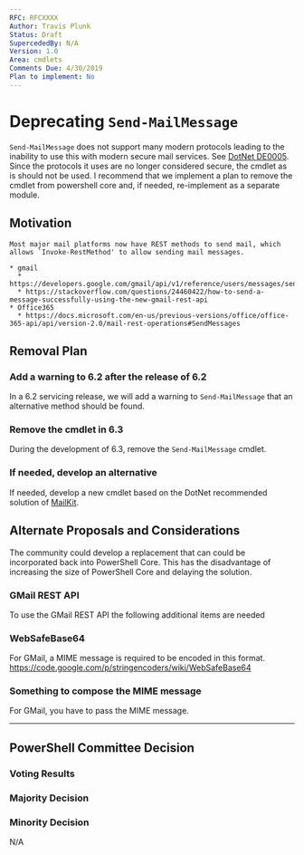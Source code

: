 ```yaml
---
RFC: RFCXXXX
Author: Travis Plunk
Status: Draft
SupercededBy: N/A
Version: 1.0
Area: cmdlets
Comments Due: 4/30/2019
Plan to implement: No
---
```


# Deprecating `Send-MailMessage`

`Send-MailMessage` does not support many modern protocols leading to the inability to use this with modern secure mail services.
See [DotNet DE0005](https://github.com/dotnet/platform-compat/blob/master/docs/DE0005.md).
Since the protocols it uses are no longer considered secure, the cmdlet as is should not be used.
I recommend that we implement a plan to remove the cmdlet from powershell core and, if needed,
re-implement as a separate module.

## Motivation

    Most major mail platforms now have REST methods to send mail, which allows `Invoke-RestMethod' to allow sending mail messages.

    * gmail
      * https://developers.google.com/gmail/api/v1/reference/users/messages/send
      * https://stackoverflow.com/questions/24460422/how-to-send-a-message-successfully-using-the-new-gmail-rest-api
    * Office365
      * https://docs.microsoft.com/en-us/previous-versions/office/office-365-api/api/version-2.0/mail-rest-operations#SendMessages

## Removal Plan

### Add a warning to 6.2 after the release of 6.2

In a 6.2 servicing release, we will add a warning to `Send-MailMessage` that an alternative method should be found.

### Remove the cmdlet in 6.3

During the development of 6.3, remove the `Send-MailMessage` cmdlet.

### If needed, develop an alternative

If needed, develop a new cmdlet based on the DotNet recommended solution of [MailKit](https://github.com/jstedfast/MailKit).

## Alternate Proposals and Considerations

The community could develop a replacement that can could be incorporated back into PowerShell Core.
This has the disadvantage of increasing the size of PowerShell Core and delaying the solution.

### GMail REST API

To use the GMail REST API the following additional items are needed

### WebSafeBase64

For GMail, a MIME message is required to be encoded in this format.
https://code.google.com/p/stringencoders/wiki/WebSafeBase64

### Something to compose the MIME message

For GMail, you have to pass the MIME message.

---------------

## PowerShell Committee Decision

### Voting Results

### Majority Decision

### Minority Decision

N/A
